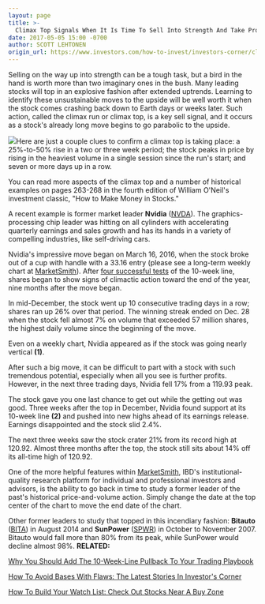 ```yaml
---
layout: page
title: >-
  Climax Top Signals When It Is Time To Sell Into Strength And Take Profits
date: 2017-05-05 15:00 -0700
author: SCOTT LEHTONEN
origin_url: https://www.investors.com/how-to-invest/investors-corner/climax-top-signals-when-it-is-time-to-sell-into-strength-and-take-profits/
---
```


Selling on the way up into strength can be a tough task, but a bird in the hand is worth more than two imaginary ones in the bush.
Many leading stocks will top in an explosive fashion after extended uptrends. Learning to identify these unsustainable moves to the upside will be well worth it when the stock comes crashing back down to Earth days or weeks later. Such action, called the climax run or climax top, is a key sell signal, and it occurs as a stock's already long move begins to go parabolic to the upside.

![](https://www.investors.com/wp-content/uploads/2017/05/ICnvda050417.png)Here are just a couple clues to confirm a climax top is taking place: a 25%-to-50% rise in a two or three week period; the stock peaks in price by rising in the heaviest volume in a single session since the run's start; and seven or more days up in a row.

You can read more aspects of the climax top and a number of historical examples on pages 263-268 in the fourth edition of William O'Neil's investment classic, "How to Make Money in Stocks."

A recent example is former market leader **Nvidia** ([NVDA](https://research.investors.com/quote.aspx?symbol=NVDA)). The graphics-processing chip leader was hitting on all cylinders with accelerating quarterly earnings and sales growth and has its hands in a variety of compelling industries, like self-driving cars.

Nvidia's impressive move began on March 16, 2016, when the stock broke out of a cup with handle with a 33.16 entry (please see a long-term weekly chart at [MarketSmith](http://shop.investors.com/offer/splashresponsive.aspx?id=mssharpen-fixed&src=A012BF2)). After [four successful tests](https://www.investors.com/how-to-invest/investors-corner/why-you-should-add-the-10-week-pullback-to-your-playbook/) of the 10-week line, shares began to show signs of climactic action toward the end of the year, nine months after the move began.

In mid-December, the stock went up 10 consecutive trading days in a row; shares ran up 26% over that period. The winning streak ended on Dec. 28 when the stock fell almost 7% on volume that exceeded 57 million shares, the highest daily volume since the beginning of the move.

Even on a weekly chart, Nvidia appeared as if the stock was going nearly vertical **(1)**.

After such a big move, it can be difficult to part with a stock with such tremendous potential, especially when all you see is further profits. However, in the next three trading days, Nvidia fell 17% from a 119.93 peak.

The stock gave you one last chance to get out while the getting out was good. Three weeks after the top in December, Nvidia found support at its 10-week line **(2)** and pushed into new highs ahead of its earnings release. Earnings disappointed and the stock slid 2.4%.

The next three weeks saw the stock crater 21% from its record high at 120.92. Almost three months after the top, the stock still sits about 14% off its all-time high of 120.92.

One of the more helpful features within [MarketSmith](http://marketsmith.investors.com/), IBD's institutional-quality research platform for individual and professional investors and advisors, is the ability to go back in time to study a former leader of the past's historical price-and-volume action. Simply change the date at the top center of the chart to move the end date of the chart.

Other former leaders to study that topped in this incendiary fashion: **Bitauto** ([BITA](https://research.investors.com/quote.aspx?symbol=BITA)) in August 2014 and **SunPower** ([SPWR](https://research.investors.com/quote.aspx?symbol=SPWR)) in October to November 2007. Bitauto would fall more than 80% from its peak, while SunPower would decline almost 98%.
**RELATED:**

[Why You Should Add The 10-Week-Line Pullback To Your Trading Playbook](https://www.investors.com/how-to-invest/investors-corner/why-you-should-add-the-10-week-pullback-to-your-playbook/)

[How To Avoid Bases With Flaws: The Latest Stories In Investor's Corner](https://www.investors.com/category/how-to-invest/investors-corner/)

[How To Build Your Watch List: Check Out Stocks Near A Buy Zone](https://www.investors.com/category/stock-lists/stocks-near-a-buy-zone/)
